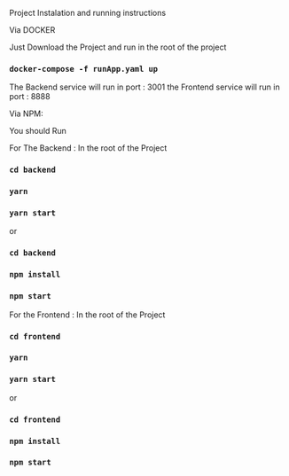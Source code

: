 Project Instalation and running instructions

Via DOCKER

Just Download the Project and run in the root of the project

### `docker-compose -f runApp.yaml up`

The Backend service will run in port : 3001
the Frontend service will run in port : 8888

Via NPM:

You should Run

For The Backend : In the root of the Project

### `cd backend`

### `yarn`

### `yarn start`

or

### `cd backend`

### `npm install`

### `npm start`

For the Frontend : In the root of the Project

### `cd frontend`

### `yarn`

### `yarn start`

or

### `cd frontend`

### `npm install`

### `npm start`
